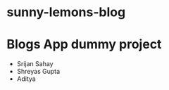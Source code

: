 # sunny-lemons-blog

<h1>Blogs App dummy project</h1>
<ul>
<li>Srijan Sahay </li>
<li>Shreyas Gupta</li>

<li> Aditya</li>


